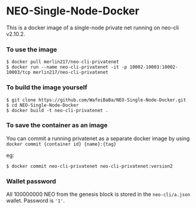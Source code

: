 # NEO-Single-Node-Docker

This is a docker image of a single-node private net running on neo-cli v2.10.2. 

### To use the image

```
$ docker pull merlin217/neo-cli-privatenet
$ docker run --name neo-cli-privatenet -it -p 10002-10003:10002-10003/tcp merlin217/neo-cli-privatenet
```

### To build the image yourself

```
$ git clone https://github.com/WafeiBaBa/NEO-Single-Node-Docker.git
$ cd NEO-Single-Node-Docker
$ docker build -t neo-cli-privatenet .
```

### To save the container as an image

You can commit a running privatenet as a separate docker image by using `docker commit {container id} {name}:{tag}`

eg: 

```
$ docker commit neo-cli-privatenet neo-cli-privatenet:version2
```

### Wallet password

All 100000000 NEO from the genesis block is stored in the `neo-cli/a.json` wallet. Password is `'1'`. 
